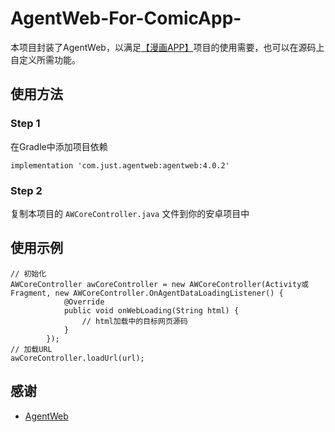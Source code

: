 # AgentWeb-For-ComicApp-

本项目封装了AgentWeb，以满足[【漫画APP】](https://blog.csdn.net/HBK_MySummerCT/article/details/89057970)项目的使用需要，也可以在源码上自定义所需功能。

## 使用方法

### Step 1

在Gradle中添加项目依赖

```
implementation 'com.just.agentweb:agentweb:4.0.2'
```

### Step 2

复制本项目的 ```AWCoreController.java``` 文件到你的安卓项目中

## 使用示例

```
// 初始化
AWCoreController awCoreController = new AWCoreController(Activity或Fragment, new AWCoreController.OnAgentDataLoadingListener() {
            @Override
            public void onWebLoading(String html) {
                // html加载中的目标网页源码
            }
        });
// 加载URL
awCoreController.loadUrl(url);
```


## 感谢

- [AgentWeb](https://github.com/Justson/AgentWeb)

